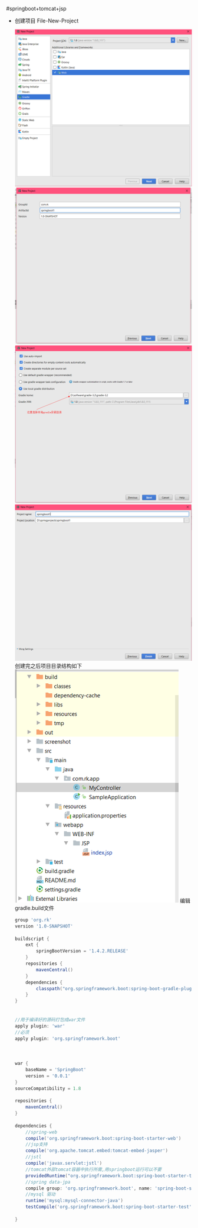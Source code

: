 #springboot+tomcat+jsp
* 创建项目
    File-New-Project  
   
    ![](screenshot/create_project.png)
    ![](screenshot/create_project_1.png)
    ![](screenshot/create_project_2.png)
    ![](screenshot/create_project_3.png)  
    创建完之后项目目录结构如下
    ![](screenshot/create_project_4.png) 
    编辑gradle.build文件
    ```groovy
    group 'org.rk'
    version '1.0-SNAPSHOT'
    
    buildscript {
        ext {
            springBootVersion = '1.4.2.RELEASE'
        }
        repositories {
            mavenCentral()
        }
        dependencies {
            classpath("org.springframework.boot:spring-boot-gradle-plugin:${springBootVersion}")
        }
    }
    
    
    //用于编译好的源码打包成war文件
    apply plugin: 'war'
    //必须
    apply plugin: 'org.springframework.boot'
    
    
    
    war {
        baseName = 'SpringBoot'
        version = '0.0.1'
    }
    sourceCompatibility = 1.8
    
    repositories {
        mavenCentral()
    }
    
    dependencies {
        //spring-web
        compile('org.springframework.boot:spring-boot-starter-web')
        //jsp支持
        compile('org.apache.tomcat.embed:tomcat-embed-jasper')
        //jstl
        compile('javax.servlet:jstl')
        //tomcat外部tomcat容器中执行所需,用springboot运行可以不要
        providedRuntime("org.springframework.boot:spring-boot-starter-tomcat")
        //spring data-jpa
        compile group: 'org.springframework.boot', name: 'spring-boot-starter-data-jpa', version: '1.4.2.RELEASE'
        //mysql 驱动
        runtime('mysql:mysql-connector-java')
        testCompile('org.springframework.boot:spring-boot-starter-test')
    
    }
```



